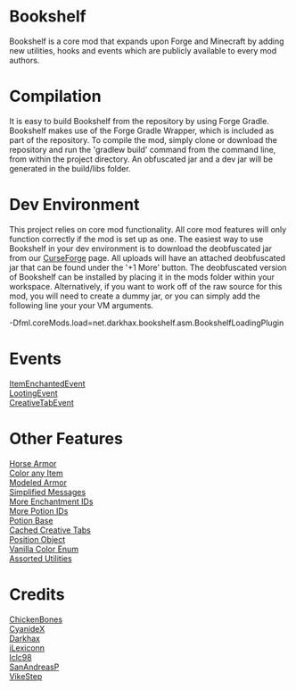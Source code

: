 Bookshelf
=========
Bookshelf is a core mod that expands upon Forge and Minecraft by adding new utilities, hooks and events which are publicly available to every mod authors. 

Compilation
===========
It is easy to build Bookshelf from the repository by using Forge Gradle. Bookshelf makes use of the Forge Gradle Wrapper, which is included as part of the repository. To compile the mod, simply clone or download the repository and run the 'gradlew build' command from the command line, from within the project directory. An obfuscated jar and a dev jar will be generated in the build/libs folder. 

Dev Environment
===============
This project relies on core mod functionality. All core mod features will only function correctly if the mod is set up as one. The easiest way to use Bookshelf in your dev environment is to download the deobfuscated jar from our [CurseForge](http://minecraft.curseforge.com/projects/bookshelf/files) page. All uploads will have an attached deobfuscated jar that can be found under the '+1 More' button. The deobfuscated version of Bookshelf can be installed by placing it in the mods folder within your workspace. Alternatively, if you want to work off of the raw source for this mod, you will need to create a dummy jar, or you can simply add the following line your your VM arguments.

-Dfml.coreMods.load=net.darkhax.bookshelf.asm.BookshelfLoadingPlugin      

Events
======
[ItemEnchantedEvent](https://github.com/Darkhax-Minecraft/Bookshelf/blob/master/src/main/java/net/darkhax/bookshelf/event/ItemEnchantedEvent.java)  
[LootingEvent](https://github.com/Darkhax-Minecraft/Bookshelf/blob/master/src/main/java/net/darkhax/bookshelf/event/LootingEvent.java)   
[CreativeTabEvent](https://github.com/Darkhax-Minecraft/Bookshelf/blob/db7d1f6ab63826c13457a22ce6da19977c9b5372/src/main/java/net/darkhax/bookshelf/event/CreativeTabEvent.java)    

Other Features
==============
[Horse Armor](https://github.com/Darkhax-Minecraft/Bookshelf/blob/master/src/main/java/net/darkhax/bookshelf/items/ItemHorseArmor.java)  
[Color any Item](https://github.com/Darkhax-Minecraft/Bookshelf/blob/master/src/main/java/net/darkhax/bookshelf/command/CommandItemColor.java)  
[Modeled Armor](https://github.com/Darkhax-Minecraft/Bookshelf/blob/master/src/main/java/net/darkhax/bookshelf/items/ItemModelledArmor.java)   
[Simplified Messages](https://github.com/Darkhax-Minecraft/Bookshelf/blob/master/src/main/java/net/darkhax/bookshelf/common/network/AbstractMessage.java)   
[More Enchantment IDs](https://github.com/Darkhax-Minecraft/Bookshelf/blob/master/src/main/java/net/darkhax/bookshelf/handler/EnchantmentListExpansionHandler.java)   
[More Potion IDs](https://github.com/Darkhax-Minecraft/Bookshelf/blob/master/src/main/java/net/darkhax/bookshelf/handler/PotionArrayExpansionHandler.java)    
[Potion Base](https://github.com/Darkhax-Minecraft/Bookshelf/blob/master/src/main/java/net/darkhax/bookshelf/potion/PotionBase.java)   
[Cached Creative Tabs](https://github.com/Darkhax-Minecraft/Bookshelf/blob/master/src/main/java/net/darkhax/bookshelf/creativetab/CreativeTabCached.java)    
[Position Object](https://github.com/Darkhax-Minecraft/Bookshelf/blob/master/src/main/java/net/darkhax/bookshelf/util/Position.java)   
[Vanilla Color Enum](https://github.com/Darkhax-Minecraft/Bookshelf/blob/master/src/main/java/net/darkhax/bookshelf/util/VanillaColor.java)   
[Assorted Utilities](https://github.com/Darkhax-Minecraft/Bookshelf/tree/db7d1f6ab63826c13457a22ce6da19977c9b5372/src/main/java/net/darkhax/bookshelf/lib/util)   


Credits
=======
[ChickenBones](https://twitter.com/ChickenBones2)  
[CyanideX](https://twitter.com/theCyanideX)  
[Darkhax](https://twitter.com/Darkh4x)  
[iLexiconn](https://twitter.com/iLexiconn)   
[lclc98](https://twitter.com/lclc98)  
[SanAndreasP](https://twitter.com/SanAndreasP)  
[VikeStep](https://twitter.com/VikeStep)   
